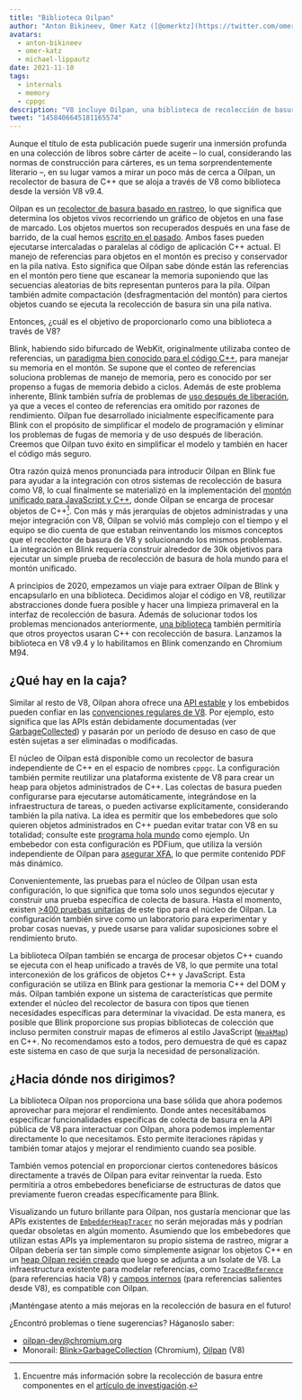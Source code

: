 ```yaml
---
title: "Biblioteca Oilpan"
author: "Anton Bikineev, Omer Katz ([@omerktz](https://twitter.com/omerktz)), y Michael Lippautz ([@mlippautz](https://twitter.com/mlippautz)), movedores de archivos eficientes y efectivos"
avatars:
  - anton-bikineev
  - omer-katz
  - michael-lippautz
date: 2021-11-10
tags:
  - internals
  - memory
  - cppgc
description: "V8 incluye Oilpan, una biblioteca de recolección de basura para alojar memoria administrada de C++."
tweet: "1458406645181165574"
---
```


Aunque el título de esta publicación puede sugerir una inmersión profunda en una colección de libros sobre cárter de aceite – lo cual, considerando las normas de construcción para cárteres, es un tema sorprendentemente literario –, en su lugar vamos a mirar un poco más de cerca a Oilpan, un recolector de basura de C++ que se aloja a través de V8 como biblioteca desde la versión V8 v9.4.

<!--truncate-->
Oilpan es un [recolector de basura basado en rastreo](https://es.wikipedia.org/wiki/Recolecci%C3%B3n_de_basura_por_trazado), lo que significa que determina los objetos vivos recorriendo un gráfico de objetos en una fase de marcado. Los objetos muertos son recuperados después en una fase de barrido, de la cual hemos [escrito en el pasado](https://v8.dev/blog/high-performance-cpp-gc). Ambos fases pueden ejecutarse intercaladas o paralelas al código de aplicación C++ actual. El manejo de referencias para objetos en el montón es preciso y conservador en la pila nativa. Esto significa que Oilpan sabe dónde están las referencias en el montón pero tiene que escanear la memoria suponiendo que las secuencias aleatorias de bits representan punteros para la pila. Oilpan también admite compactación (desfragmentación del montón) para ciertos objetos cuando se ejecuta la recolección de basura sin una pila nativa.

Entonces, ¿cuál es el objetivo de proporcionarlo como una biblioteca a través de V8?

Blink, habiendo sido bifurcado de WebKit, originalmente utilizaba conteo de referencias, un [paradigma bien conocido para el código C++](https://en.cppreference.com/w/cpp/memory/shared_ptr), para manejar su memoria en el montón. Se supone que el conteo de referencias soluciona problemas de manejo de memoria, pero es conocido por ser propenso a fugas de memoria debido a ciclos. Además de este problema inherente, Blink también sufría de problemas de [uso después de liberación](https://es.wikipedia.org/wiki/Puntero_colgante), ya que a veces el conteo de referencias era omitido por razones de rendimiento. Oilpan fue desarrollado inicialmente específicamente para Blink con el propósito de simplificar el modelo de programación y eliminar los problemas de fugas de memoria y de uso después de liberación. Creemos que Oilpan tuvo éxito en simplificar el modelo y también en hacer el código más seguro.

Otra razón quizá menos pronunciada para introducir Oilpan en Blink fue para ayudar a la integración con otros sistemas de recolección de basura como V8, lo cual finalmente se materializó en la implementación del [montón unificado para JavaScript y C++](https://v8.dev/blog/tracing-js-dom), donde Oilpan se encarga de procesar objetos de C++[^1]. Con más y más jerarquías de objetos administradas y una mejor integración con V8, Oilpan se volvió más complejo con el tiempo y el equipo se dio cuenta de que estaban reinventando los mismos conceptos que el recolector de basura de V8 y solucionando los mismos problemas. La integración en Blink requería construir alrededor de 30k objetivos para ejecutar un simple prueba de recolección de basura de hola mundo para el montón unificado.

A principios de 2020, empezamos un viaje para extraer Oilpan de Blink y encapsularlo en una biblioteca. Decidimos alojar el código en V8, reutilizar abstracciones donde fuera posible y hacer una limpieza primaveral en la interfaz de recolección de basura. Además de solucionar todos los problemas mencionados anteriormente, [una biblioteca](https://docs.google.com/document/d/1ylZ25WF82emOwmi_Pg-uU6BI1A-mIbX_MG9V87OFRD8/) también permitiría que otros proyectos usaran C++ con recolección de basura. Lanzamos la biblioteca en V8 v9.4 y lo habilitamos en Blink comenzando en Chromium M94.

## ¿Qué hay en la caja?

Similar al resto de V8, Oilpan ahora ofrece una [API estable](https://chromium.googlesource.com/v8/v8.git/+/HEAD/include/cppgc/) y los embebidos pueden confiar en las [convenciones regulares de V8](https://v8.dev/docs/api). Por ejemplo, esto significa que las APIs están debidamente documentadas (ver [GarbageCollected](https://chromium.googlesource.com/v8/v8.git/+/main/include/cppgc/garbage-collected.h#17)) y pasarán por un período de desuso en caso de que estén sujetas a ser eliminadas o modificadas.

El núcleo de Oilpan está disponible como un recolector de basura independiente de C++ en el espacio de nombres `cppgc`. La configuración también permite reutilizar una plataforma existente de V8 para crear un heap para objetos administrados de C++. Las colectas de basura pueden configurarse para ejecutarse automáticamente, integrándose en la infraestructura de tareas, o pueden activarse explícitamente, considerando también la pila nativa. La idea es permitir que los embebedores que solo quieren objetos administrados en C++ puedan evitar tratar con V8 en su totalidad; consulte este [programa hola mundo](https://chromium.googlesource.com/v8/v8.git/+/main/samples/cppgc/hello-world.cc) como ejemplo. Un embebedor con esta configuración es PDFium, que utiliza la versión independiente de Oilpan para [asegurar XFA](https://groups.google.com/a/chromium.org/g/chromium-dev/c/RAqBXZWsADo/m/9NH0uGqCAAAJ?utm_medium=email&utm_source=footer), lo que permite contenido PDF más dinámico.

Convenientemente, las pruebas para el núcleo de Oilpan usan esta configuración, lo que significa que toma solo unos segundos ejecutar y construir una prueba específica de colecta de basura. Hasta el momento, existen [>400 pruebas unitarias](https://source.chromium.org/chromium/chromium/src/+/main:v8/test/unittests/heap/cppgc/) de este tipo para el núcleo de Oilpan. La configuración también sirve como un laboratorio para experimentar y probar cosas nuevas, y puede usarse para validar suposiciones sobre el rendimiento bruto.

La biblioteca Oilpan también se encarga de procesar objetos C++ cuando se ejecuta con el heap unificado a través de V8, lo que permite una total interconexión de los gráficos de objetos C++ y JavaScript. Esta configuración se utiliza en Blink para gestionar la memoria C++ del DOM y más. Oilpan también expone un sistema de características que permite extender el núcleo del recolector de basura con tipos que tienen necesidades específicas para determinar la vivacidad. De esta manera, es posible que Blink proporcione sus propias bibliotecas de colección que incluso permiten construir mapas de efímeros al estilo JavaScript ([`WeakMap`](https://developer.mozilla.org/en-US/docs/Web/JavaScript/Reference/Global_Objects/WeakMap)) en C++. No recomendamos esto a todos, pero demuestra de qué es capaz este sistema en caso de que surja la necesidad de personalización.

## ¿Hacia dónde nos dirigimos?

La biblioteca Oilpan nos proporciona una base sólida que ahora podemos aprovechar para mejorar el rendimiento. Donde antes necesitábamos especificar funcionalidades específicas de colecta de basura en la API pública de V8 para interactuar con Oilpan, ahora podemos implementar directamente lo que necesitamos. Esto permite iteraciones rápidas y también tomar atajos y mejorar el rendimiento cuando sea posible.

También vemos potencial en proporcionar ciertos contenedores básicos directamente a través de Oilpan para evitar reinventar la rueda. Esto permitiría a otros embebedores beneficiarse de estructuras de datos que previamente fueron creadas específicamente para Blink.

Visualizando un futuro brillante para Oilpan, nos gustaría mencionar que las APIs existentes de [`EmbedderHeapTracer`](https://source.chromium.org/chromium/chromium/src/+/main:v8/include/v8-embedder-heap.h;l=75) no serán mejoradas más y podrían quedar obsoletas en algún momento. Asumiendo que los embebedores que utilizan estas APIs ya implementaron su propio sistema de rastreo, migrar a Oilpan debería ser tan simple como simplemente asignar los objetos C++ en un [heap Oilpan recién creado](https://source.chromium.org/chromium/chromium/src/+/main:v8/include/v8-cppgc.h;l=91) que luego se adjunta a un Isolate de V8. La infraestructura existente para modelar referencias, como [`TracedReference`](https://source.chromium.org/chromium/chromium/src/+/main:v8/include/v8-traced-handle.h;l=334) (para referencias hacia V8) y [campos internos](https://source.chromium.org/chromium/chromium/src/+/main:v8/include/v8-object.h;l=502) (para referencias salientes desde V8), es compatible con Oilpan.

¡Manténgase atento a más mejoras en la recolección de basura en el futuro!

¿Encontró problemas o tiene sugerencias? Háganoslo saber:

- [oilpan-dev@chromium.org](mailto:oilpan-dev@chromium.org)
- Monorail: [Blink>GarbageCollection](https://bugs.chromium.org/p/chromium/issues/entry?template=Defect+report+from+user&components=Blink%3EGarbageCollection) (Chromium), [Oilpan](https://bugs.chromium.org/p/v8/issues/entry?template=Defect+report+from+user&components=Oilpan) (V8)

[^1]: Encuentre más información sobre la recolección de basura entre componentes en el [artículo de investigación](https://research.google/pubs/pub48052/).
